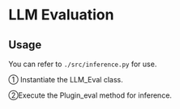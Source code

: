 # LLM Evaluation

## Usage

You can refer to `./src/inference.py` for use.

① Instantiate the LLM_Eval class.

②Execute the Plugin_eval method for inference.